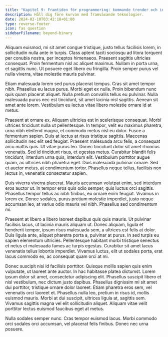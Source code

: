 ```yaml
---
title: "Kapitel 9: Framtiden för programmering: kommande trender och innovationer"
description: Håll dig före kurvan med framväxande teknologier.
date: 2024-02-10T03:42:18+01:00
type: reverse-footer
icon: fas question
sidebarFilename: beyond-binary
---
```

Aliquam euismod, mi sit amet congue tristique, justo tellus facilisis lorem, in sollicitudin nulla ante in turpis. Class aptent taciti sociosqu ad litora torquent per conubia nostra, per inceptos himenaeos. Praesent sagittis ultricies consequat. Proin fermentum nisl ac aliquet maximus. Nullam in porta urna, et sagittis nunc. Ut posuere eget libero eu fringilla. Proin semper purus vel nulla viverra, vitae molestie mauris pulvinar.

Etiam malesuada lorem sed purus placerat tempus. Cras sit amet tempor nibh. Phasellus eu lacus purus. Morbi eget ex nulla. Proin bibendum nunc quis quam placerat aliquet. Nulla pretium convallis tellus eu pulvinar. Nulla malesuada purus nec est tincidunt, sit amet lacinia nisl sagittis. Aenean sit amet ante lorem. Vestibulum eu lectus vitae libero molestie ornare id at metus.

Praesent at ornare ex. Aliquam ultricies est in scelerisque consequat. Morbi ultrices tincidunt nulla ut pellentesque. In tempor, velit eu maximus pharetra, urna nibh eleifend magna, et commodo metus nisl eu dolor. Fusce a fermentum sapien. Duis at lectus at risus tristique sagittis. Maecenas sollicitudin nec elit sed feugiat. Praesent malesuada arcu felis, a consequat arcu mattis quis. Ut vitae purus leo. Donec tincidunt dolor sit amet rhoncus venenatis. Sed id tincidunt risus, et egestas metus. Curabitur blandit felis tincidunt, interdum urna quis, interdum elit. Vestibulum porttitor augue quam, ac ultrices nibh pharetra eget. Duis malesuada pulvinar ornare. Sed et auctor metus, at condimentum tortor. Phasellus neque tellus, facilisis non lectus in, venenatis consectetur sapien.

Duis viverra viverra placerat. Mauris accumsan volutpat enim, sed interdum eros auctor ut. In tempor eros quis odio semper, quis luctus orci sagittis. Phasellus tempor tellus ac nibh finibus, eu ornare enim feugiat. Vivamus in lorem ex. Donec sodales, purus pretium molestie imperdiet, justo neque accumsan leo, at varius odio mauris vel nibh. Phasellus sed condimentum mi.

Praesent at libero a libero laoreet dapibus quis quis mauris. Ut pulvinar facilisis lacus, ut lacinia mauris aliquam ut. Donec aliquam, ligula et hendrerit tempor, ipsum risus malesuada sem, a ultrices est felis at dolor. Duis ligula ante, aliquet pharetra porta a, pulvinar at purus. In sed turpis eu sapien elementum ultricies. Pellentesque habitant morbi tristique senectus et netus et malesuada fames ac turpis egestas. Curabitur sit amet lacus venenatis tellus lobortis imperdiet. Vivamus luctus, elit ut sodales porta, erat lacus commodo ex, ac consequat quam orci at mi.

Donec suscipit nisi id facilisis porttitor. Quisque mollis sapien quis enim vulputate, ut laoreet ante auctor. In hac habitasse platea dictumst. Lorem ipsum dolor sit amet, consectetur adipiscing elit. Phasellus suscipit libero et nisl vestibulum, nec dictum justo dapibus. Phasellus dignissim mi sit amet dui porttitor, tristique ornare dolor laoreet. Etiam pharetra eros sem, vel venenatis orci laoreet et. Phasellus nulla leo, pretium in risus id, mollis euismod mauris. Morbi at dui suscipit, ultrices ligula at, sagittis sem. Vivamus sagittis magna vel elit sollicitudin aliquet. Aliquam vitae velit porttitor lectus euismod faucibus eget at metus.

Nulla sodales semper nunc. Cras tempor euismod lacus. Morbi commodo orci sodales orci accumsan, vel placerat felis finibus. Donec nec urna posuere.